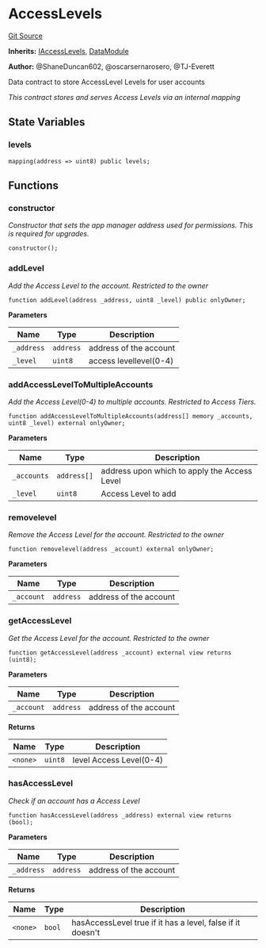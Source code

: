 # AccessLevels
[Git Source](https://github.com/thrackle-io/Tron_Internal/blob/1967bc8c4a91d28c4a17e06555cea67921b90fa3/src/data/AccessLevels.sol)

**Inherits:**
[IAccessLevels](/src/data/IAccessLevels.sol/interface.IAccessLevels.md), [DataModule](/src/data/DataModule.sol/contract.DataModule.md)

**Author:**
@ShaneDuncan602, @oscarsernarosero, @TJ-Everett

Data contract to store AccessLevel Levels for user accounts

*This contract stores and serves Access Levels via an internal mapping*


## State Variables
### levels

```solidity
mapping(address => uint8) public levels;
```


## Functions
### constructor

*Constructor that sets the app manager address used for permissions. This is required for upgrades.*


```solidity
constructor();
```

### addLevel

*Add the Access Level to the account. Restricted to the owner*


```solidity
function addLevel(address _address, uint8 _level) public onlyOwner;
```
**Parameters**

|Name|Type|Description|
|----|----|-----------|
|`_address`|`address`|address of the account|
|`_level`|`uint8`|access levellevel(0-4)|


### addAccessLevelToMultipleAccounts

*Add the Access Level(0-4) to multiple accounts. Restricted to Access Tiers.*


```solidity
function addAccessLevelToMultipleAccounts(address[] memory _accounts, uint8 _level) external onlyOwner;
```
**Parameters**

|Name|Type|Description|
|----|----|-----------|
|`_accounts`|`address[]`|address upon which to apply the Access Level|
|`_level`|`uint8`|Access Level to add|


### removelevel

*Remove the Access Level for the account. Restricted to the owner*


```solidity
function removelevel(address _account) external onlyOwner;
```
**Parameters**

|Name|Type|Description|
|----|----|-----------|
|`_account`|`address`|address of the account|


### getAccessLevel

*Get the Access Level for the account. Restricted to the owner*


```solidity
function getAccessLevel(address _account) external view returns (uint8);
```
**Parameters**

|Name|Type|Description|
|----|----|-----------|
|`_account`|`address`|address of the account|

**Returns**

|Name|Type|Description|
|----|----|-----------|
|`<none>`|`uint8`|level Access Level(0-4)|


### hasAccessLevel

*Check if an account has a Access Level*


```solidity
function hasAccessLevel(address _address) external view returns (bool);
```
**Parameters**

|Name|Type|Description|
|----|----|-----------|
|`_address`|`address`|address of the account|

**Returns**

|Name|Type|Description|
|----|----|-----------|
|`<none>`|`bool`|hasAccessLevel true if it has a level, false if it doesn't|


